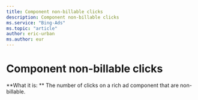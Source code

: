 ```yaml
---
title: Component non-billable clicks
description: Component non-billable clicks
ms.service: "Bing-Ads"
ms.topic: "article"
author: eric-urban
ms.author: eur
---
```


# Component non-billable clicks

**What it is: **    The number of clicks on a rich ad component that are non-billable.


